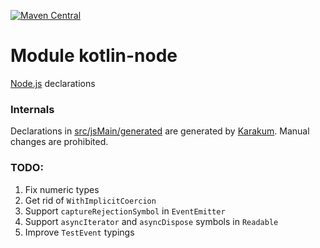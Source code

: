 [![Maven Central](https://img.shields.io/maven-central/v/org.jetbrains.kotlin-wrappers/kotlin-node)](https://mvnrepository.com/artifact/org.jetbrains.kotlin-wrappers/kotlin-node)

# Module kotlin-node

[Node.js](https://nodejs.org/) declarations

### Internals

Declarations in [src/jsMain/generated](./src/jsMain/generated) are generated by [Karakum](https://github.com/karakum-team/karakum).
Manual changes are prohibited.

### TODO:

1) Fix numeric types
2) Get rid of `WithImplicitCoercion`
3) Support `captureRejectionSymbol` in `EventEmitter`
4) Support `asyncIterator` and `asyncDispose` symbols in `Readable`
5) Improve `TestEvent` typings
